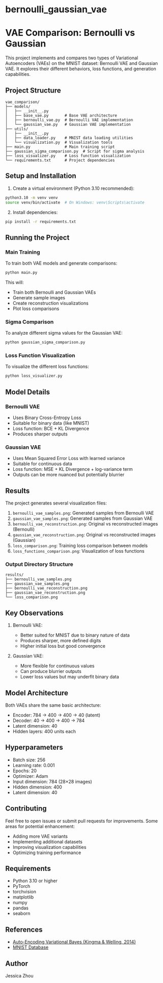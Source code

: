 # bernoulli_gaussian_vae
# VAE Comparison: Bernoulli vs Gaussian

This project implements and compares two types of Variational Autoencoders (VAEs) on the MNIST dataset: Bernoulli VAE and Gaussian VAE. It explores their different behaviors, loss functions, and generation capabilities.

## Project Structure
```
vae_comparison/
├── models/
│   ├── __init__.py
│   ├── base_vae.py       # Base VAE architecture
│   ├── bernoulli_vae.py  # Bernoulli VAE implementation
│   └── gaussian_vae.py   # Gaussian VAE implementation
├── utils/
│   ├── __init__.py
│   ├── data_loader.py    # MNIST data loading utilities
│   └── visualization.py  # Visualization tools
├── main.py               # Main training script
├── gaussian_sigma_comparison.py  # Script for sigma analysis
├── loss_visualizer.py    # Loss function visualization
└── requirements.txt      # Project dependencies
```

## Setup and Installation

1. Create a virtual environment (Python 3.10 recommended):
```bash
python3.10 -m venv venv
source venv/bin/activate  # On Windows: venv\Scripts\activate
```

2. Install dependencies:
```bash
pip install -r requirements.txt
```

## Running the Project

### Main Training
To train both VAE models and generate comparisons:
```bash
python main.py
```
This will:
- Train both Bernoulli and Gaussian VAEs
- Generate sample images
- Create reconstruction visualizations
- Plot loss comparisons

### Sigma Comparison
To analyze different sigma values for the Gaussian VAE:
```bash
python gaussian_sigma_comparison.py
```

### Loss Function Visualization
To visualize the different loss functions:
```bash
python loss_visualizer.py
```

## Model Details

### Bernoulli VAE
- Uses Binary Cross-Entropy Loss
- Suitable for binary data (like MNIST)
- Loss function: BCE + KL Divergence
- Produces sharper outputs

### Gaussian VAE
- Uses Mean Squared Error Loss with learned variance
- Suitable for continuous data
- Loss function: MSE + KL Divergence + log-variance term
- Outputs can be more nuanced but potentially blurrier

## Results

The project generates several visualization files:

1. `bernoulli_vae_samples.png`: Generated samples from Bernoulli VAE
2. `gaussian_vae_samples.png`: Generated samples from Gaussian VAE
3. `bernoulli_vae_reconstruction.png`: Original vs reconstructed images (Bernoulli)
4. `gaussian_vae_reconstruction.png`: Original vs reconstructed images (Gaussian)
5. `loss_comparison.png`: Training loss comparison between models
6. `loss_functions_comparison.png`: Visualization of loss functions

### Output Directory Structure
```
results/
├── bernoulli_vae_samples.png
├── gaussian_vae_samples.png
├── bernoulli_vae_reconstruction.png
├── gaussian_vae_reconstruction.png
└── loss_comparison.png
```

## Key Observations

1. Bernoulli VAE:
   - Better suited for MNIST due to binary nature of data
   - Produces sharper, more defined digits
   - Higher initial loss but good convergence

2. Gaussian VAE:
   - More flexible for continuous values
   - Can produce blurrier outputs
   - Lower loss values but may underfit binary data

## Model Architecture
Both VAEs share the same basic architecture:
- Encoder: 784 → 400 → 400 → 40 (latent)
- Decoder: 40 → 400 → 400 → 784
- Latent dimension: 40
- Hidden layers: 400 units each

## Hyperparameters
- Batch size: 256
- Learning rate: 0.001
- Epochs: 20
- Optimizer: Adam
- Input dimension: 784 (28×28 images)
- Hidden dimension: 400
- Latent dimension: 40

## Contributing
Feel free to open issues or submit pull requests for improvements. Some areas for potential enhancement:
- Adding more VAE variants
- Implementing additional datasets
- Improving visualization capabilities
- Optimizing training performance

## Requirements
- Python 3.10 or higher
- PyTorch
- torchvision
- matplotlib
- numpy
- pandas
- seaborn

## References
- [Auto-Encoding Variational Bayes (Kingma & Welling, 2014)](https://arxiv.org/abs/1312.6114)
- [MNIST Database](http://yann.lecun.com/exdb/mnist/)

## Author
Jessica Zhou
